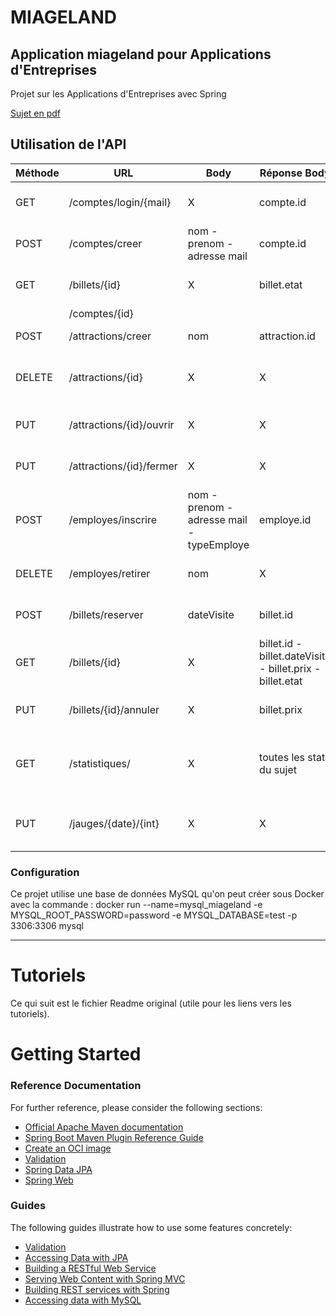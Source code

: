 # MIAGELAND

## Application miageland pour Applications d'Entreprises

Projet sur les Applications d'Entreprises avec Spring

[Sujet en pdf](./ressources/AE_projet_Spring_22-23.pdf)

## Utilisation de l'API

| Méthode | URL                      | Body                                      | Réponse Body                                              | Description                                  |
|---------|--------------------------|-------------------------------------------|-----------------------------------------------------------|----------------------------------------------|
| GET     | /comptes/login/{mail}    | X                                         | compte.id                                                 | Connection a un compte                       |
| POST    | /comptes/creer           | nom - prenom - adresse mail               | compte.id                                                 | Créer un compte Visiteur                     |                        
| GET     | /billets/{id}            | X                                         | billet.etat                                               | Récupère un billet par son id                |
|         | /comptes/{id}            |                                           |                                                           |                                              |
| POST    | /attractions/creer       | nom                                       | attraction.id                                             | Créer une attraction                         |
| DELETE  | /attractions/{id}        | X                                         | X                                                         | Supprime une attraction par son id           |
| PUT     | /attractions/{id}/ouvrir | X                                         | X                                                         | Ouvre une attraction par son id              |
| PUT     | /attractions/{id}/fermer | X                                         | X                                                         | Ferme une attraction par son id              |
| POST    | /employes/inscrire       | nom - prenom - adresse mail - typeEmploye | employe.id                                                | Un gérant ajoute un compte employe           |
| DELETE  | /employes/retirer        | nom                                       | X                                                         | Supprime un compte employe                   |
| POST    | /billets/reserver        | dateVisite                                | billet.id                                                 | Un visiteur réserve un billet                |
| GET     | /billets/{id}            | X                                         | billet.id - billet.dateVisite - billet.prix - billet.etat | Permet de consulter un billet                |                 
| PUT     | /billets/{id}/annuler    | X                                         | billet.prix                                               | Un visiteur annule un billet                 |
| GET     | /statistiques/           | X                                         | toutes les stats du sujet                                 | Permet de consulter les statistiques du parc |
| PUT     | /jauges/{date}/{int}     | X                                         | X                                                         | Permet de modifier la jauge d'une date       |

### Configuration

Ce projet utilise une base de données MySQL qu'on peut créer sous Docker avec la commande :
docker run --name=mysql_miageland -e MYSQL_ROOT_PASSWORD=password -e MYSQL_DATABASE=test -p 3306:3306 mysql

---

# Tutoriels

Ce qui suit est le fichier Readme original (utile pour les liens vers les tutoriels).

# Getting Started

### Reference Documentation

For further reference, please consider the following sections:

* [Official Apache Maven documentation](https://maven.apache.org/guides/index.html)
* [Spring Boot Maven Plugin Reference Guide](https://docs.spring.io/spring-boot/docs/3.0.2/maven-plugin/reference/html/)
* [Create an OCI image](https://docs.spring.io/spring-boot/docs/3.0.2/maven-plugin/reference/html/#build-image)
* [Validation](https://docs.spring.io/spring-boot/docs/3.0.2/reference/htmlsingle/#io.validation)
* [Spring Data JPA](https://docs.spring.io/spring-boot/docs/3.0.2/reference/htmlsingle/#data.sql.jpa-and-spring-data)
* [Spring Web](https://docs.spring.io/spring-boot/docs/3.0.2/reference/htmlsingle/#web)

### Guides

The following guides illustrate how to use some features concretely:

* [Validation](https://spring.io/guides/gs/validating-form-input/)
* [Accessing Data with JPA](https://spring.io/guides/gs/accessing-data-jpa/)
* [Building a RESTful Web Service](https://spring.io/guides/gs/rest-service/)
* [Serving Web Content with Spring MVC](https://spring.io/guides/gs/serving-web-content/)
* [Building REST services with Spring](https://spring.io/guides/tutorials/rest/)
* [Accessing data with MySQL](https://spring.io/guides/gs/accessing-data-mysql/)
